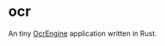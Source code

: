 # ocr

An tiny [OcrEngine](https://learn.microsoft.com/ja-jp/uwp/api/windows.media.ocr.ocrengine?view=winrt-22621) application written in Rust.
